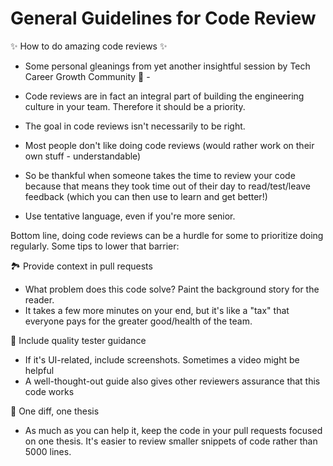  # General Guidelines for Code Review

✨ How to do amazing code reviews ✨
- Some personal gleanings from yet another insightful session by Tech Career Growth Community 🌱 -

- Code reviews are in fact an integral part of building the engineering culture in your team. Therefore it should be a priority.
- The goal in code reviews isn't necessarily to be right.
- Most people don't like doing code reviews (would rather work on their own stuff - understandable)
- So be thankful when someone takes the time to review your code because that means they took time out of their day to read/test/leave feedback (which you can then use to learn and get better!)
- Use tentative language, even if you're more senior.

Bottom line, doing code reviews can be a hurdle for some to prioritize doing regularly. Some tips to lower that barrier:

🏞 Provide context in pull requests
- What problem does this code solve? Paint the background story for the reader.
- It takes a few more minutes on your end, but it's like a "tax" that everyone pays for the greater good/health of the team.

💯 Include quality tester guidance
- If it's UI-related, include screenshots. Sometimes a video might be helpful
- A well-thought-out guide also gives other reviewers assurance that this code works

📝 One diff, one thesis
- As much as you can help it, keep the code in your pull requests focused on one thesis. It's easier to review smaller snippets of code rather than 5000 lines.
